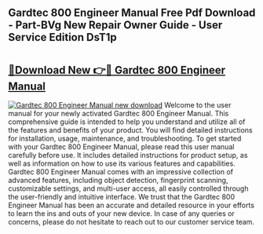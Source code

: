 ## Gardtec 800 Engineer Manual Free Pdf Download - Part-BVg New Repair Owner Guide - User Service Edition DsT1p

# <h2><a href="http://cf16588.oget.top/?id=Gardtec+800+Engineer+Manual">🔗Download New 👉🔴 Gardtec 800 Engineer Manual</a></h2>

[![Gardtec 800 Engineer Manual new download](https://i.imgur.com/5g1atiW.png)](http://cf16588.oget.top/?id=Gardtec+800+Engineer+Manual)
Welcome to the user manual for your newly activated Gardtec 800 Engineer Manual. This comprehensive guide is intended to help you understand and utilize all of the features and benefits of your product. You will find detailed instructions for installation, usage, maintenance, and troubleshooting. To get started with your Gardtec 800 Engineer Manual, please read this user manual carefully before use. It includes detailed instructions for product setup, as well as information on how to use its various features and capabilities. Gardtec 800 Engineer Manual comes with an impressive collection of advanced features, including object detection, fingerprint scanning, customizable settings, and multi-user access, all easily controlled through the user-friendly and intuitive interface. We trust that the Gardtec 800 Engineer Manual has been an accurate and detailed resource in your efforts to learn the ins and outs of your new device. In case of any queries or concerns, please do not hesitate to reach out to our customer service team.
